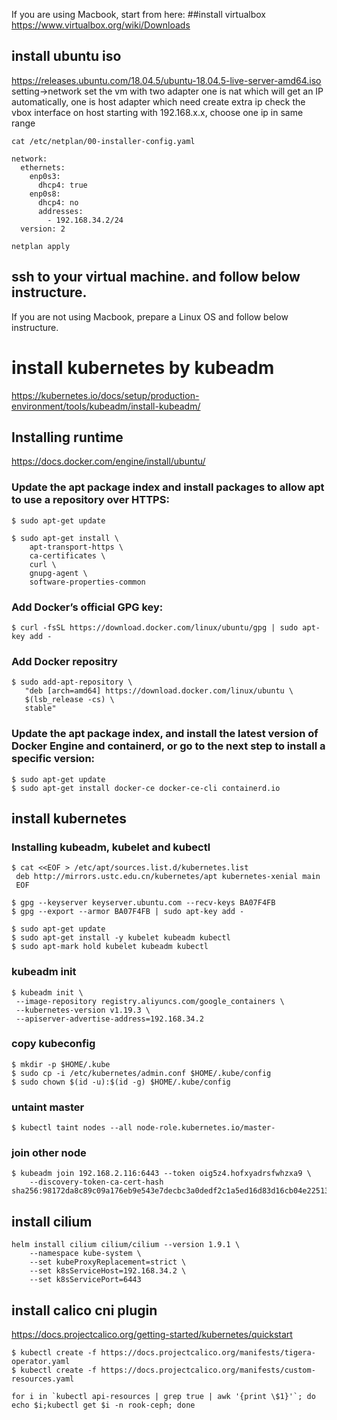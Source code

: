 If you are using Macbook, start from here:
##install virtualbox
https://www.virtualbox.org/wiki/Downloads

## install ubuntu iso
https://releases.ubuntu.com/18.04.5/ubuntu-18.04.5-live-server-amd64.iso
setting->network
set the vm with two adapter one is nat which will get an IP automatically, one is host adapter which need create extra ip
check the vbox interface on host starting with 192.168.x.x, choose one ip in same range
```
cat /etc/netplan/00-installer-config.yaml

network:
  ethernets:
    enp0s3:
      dhcp4: true
    enp0s8:
      dhcp4: no
      addresses:
        - 192.168.34.2/24
  version: 2
```
```
netplan apply
```
## ssh to your virtual machine. and follow below instructure.
If you are not using Macbook, prepare a Linux OS and follow below instructure.

# install kubernetes by kubeadm
https://kubernetes.io/docs/setup/production-environment/tools/kubeadm/install-kubeadm/

## Installing runtime 
https://docs.docker.com/engine/install/ubuntu/

### Update the apt package index and install packages to allow apt to use a repository over HTTPS:
```
$ sudo apt-get update
```
```
$ sudo apt-get install \
    apt-transport-https \
    ca-certificates \
    curl \
    gnupg-agent \
    software-properties-common
```
### Add Docker’s official GPG key:
```
$ curl -fsSL https://download.docker.com/linux/ubuntu/gpg | sudo apt-key add -
```
### Add Docker repositry
```
$ sudo add-apt-repository \
   "deb [arch=amd64] https://download.docker.com/linux/ubuntu \
   $(lsb_release -cs) \
   stable"
```

### Update the apt package index, and install the latest version of Docker Engine and containerd, or go to the next step to install a specific version:
```
$ sudo apt-get update
$ sudo apt-get install docker-ce docker-ce-cli containerd.io
```	
## install kubernetes
### Installing kubeadm, kubelet and kubectl 
```
$ cat <<EOF > /etc/apt/sources.list.d/kubernetes.list
 deb http://mirrors.ustc.edu.cn/kubernetes/apt kubernetes-xenial main
 EOF
```
```
$ gpg --keyserver keyserver.ubuntu.com --recv-keys BA07F4FB
$ gpg --export --armor BA07F4FB | sudo apt-key add -
```
```
$ sudo apt-get update
$ sudo apt-get install -y kubelet kubeadm kubectl
$ sudo apt-mark hold kubelet kubeadm kubectl
```
### kubeadm init
```
$ kubeadm init \
 --image-repository registry.aliyuncs.com/google_containers \
 --kubernetes-version v1.19.3 \
 --apiserver-advertise-address=192.168.34.2
```

### copy kubeconfig
```
$ mkdir -p $HOME/.kube
$ sudo cp -i /etc/kubernetes/admin.conf $HOME/.kube/config
$ sudo chown $(id -u):$(id -g) $HOME/.kube/config
```
### untaint master
```
$ kubectl taint nodes --all node-role.kubernetes.io/master-
```

### join other node
```
$ kubeadm join 192.168.2.116:6443 --token oig5z4.hofxyadrsfwhzxa9 \
    --discovery-token-ca-cert-hash sha256:98172da8c89c09a176eb9e543e7decbc3a0dedf2c1a5ed16d83d16cb04e22513	
```

## install cilium
```
helm install cilium cilium/cilium --version 1.9.1 \
    --namespace kube-system \
    --set kubeProxyReplacement=strict \
    --set k8sServiceHost=192.168.34.2 \
    --set k8sServicePort=6443
```

## install calico cni plugin
https://docs.projectcalico.org/getting-started/kubernetes/quickstart
```
$ kubectl create -f https://docs.projectcalico.org/manifests/tigera-operator.yaml
$ kubectl create -f https://docs.projectcalico.org/manifests/custom-resources.yaml
```


```
for i in `kubectl api-resources | grep true | awk '{print \$1}'`; do echo $i;kubectl get $i -n rook-ceph; done
```